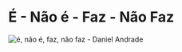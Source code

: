 <h1>É - Não é - Faz - Não Faz</h1>

![é, não é, faz, não faz - Daniel Andrade](https://user-images.githubusercontent.com/50267414/177216628-5e58b626-98c3-459e-9a0d-2eb182a7793e.png)
